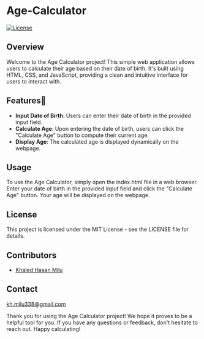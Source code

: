 # Age-Calculator

[![License](https://img.shields.io/badge/License-MIT-blue.svg)](LICENSE)


## Overview
Welcome to the Age Calculator project! This simple web application allows users to calculate their age based on their date of birth. It's built using HTML, CSS, and JavaScript, providing a clean and intuitive interface for users to interact with.

## Features🧿
- **Input Date of Birth**:
  Users can enter their date of birth in the provided input field.
    <br/>
- **Calculate Age**:
  Upon entering the date of birth, users can click the "Calculate Age" button to compute their current age.
    <br/>
- **Display Age**:
  The calculated age is displayed dynamically on the webpage.
    <br/>

## Usage
To use the Age Calculator, simply open the index.html file in a web browser. Enter your date of birth in the provided input field and click the "Calculate Age" button. Your age will be displayed on the webpage.

## License
This project is licensed under the MIT License - see the LICENSE file for details.


## Contributors
- [Khaled Hasan Milu](https://github.com/khaledhasanmilu)


## Contact
kh.milu338@gmail.com

Thank you for using the Age Calculator project! We hope it proves to be a helpful tool for you. If you have any questions or feedback, don't hesitate to reach out. Happy calculating!





